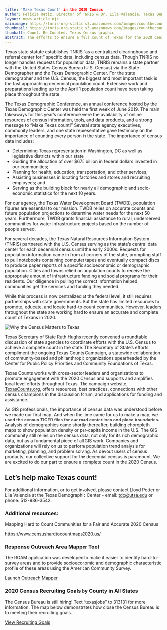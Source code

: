 ```yaml
---
title: 'Make Texas Count' in the 2020 Census
author: Felicia Retiz, Director of TNRIS & Dr. Lila Valencia, Texas Demographer's Office
layout: news-article.njk
mainimage: https://tnris-org-static.s3.amazonaws.com/images/countbecounted_census2020.jpg
thumbnail: https://tnris-org-static.s3.amazonaws.com/images/countbecounted_census2020_th.jpg
thumbalt: Count. Be Counted. Texas Census graphic
abstract: The efforts to ensure a full count of Texas for the 2020 Census are fully underway. TNRIS is proud to be doing its part to support this major undertaking.
---
```


Texas state statute establishes TNRIS “as a centralized clearinghouse and referral center for:” specific data, including census data. Though TNRIS no longer handles requests for population data, TNRIS remains a state partner with the United States Census Bureau (U.S. Census) via the State Demographer and the Texas Demographic Center. For the state demographer and the U.S. Census, the biggest and most important task is the fast approaching decennial population count. Extensive work and preparations leading up to the April 1 population count have been taking place throughout the state.

The Texas Demographic Conference, an annual conference hosted by the Texas Demographic Center was held the first week of June 2019. The main takeaways for this year’s conference were the availability of online resources of census information, tools, and data products, and a strong message to “Make Texas count!” Several state agency executives, community leaders, and one state representative gave testimony on the importance of counting every person in the state. The importance of census data includes:

-   Determining Texas representation in Washington, DC as well as legislative districts within our state;
-   Guiding the allocation of over $675 billion in federal dollars invested in our communities;
-   Planning for health, education, transportation, and other services;
-   Assisting businesses in locating factories and stores and recruiting employees; and
-   Serving as the building block for nearly all demographic and socio-economic statistics for the next 10 years.

For our agency, the Texas Water Development Board (TWDB), population figures are essential to our mission. TWDB relies on accurate counts and future population projections to determine water needs for the next 50 years. Furthermore, TWDB grants financial assistance to rural, underserved communities for water infrastructure projects based on the number of people served.

For several decades, the Texas Natural Resources Information System (TNRIS) partnered with the U.S. Census serving as the state’s central data center for each decennial census until the early 2000s. Requests for population information came in from all corners of the state, prompting staff to pull notebooks containing computer tapes and eventually compact discs to produce paper reports of a specific socioeconomic or demographic population. Cities and towns relied on population counts to receive the appropriate amount of infrastructure funding and social programs for their residents. Our diligence in pulling the correct information helped communities get the services and funding they needed.

While this process is now centralized at the federal level, it still requires partnerships with state governments. But the state has limited resources to promote, educate, and locate hard-to-count communities. However, leaders throughout the state are working hard to ensure an accurate and complete count of Texans in 2020.

<img class="img-responsive" src="https://tnris-org-static.s3.amazonaws.com/images/whycensusmatters.jpg" alt="Why the Census Matters to Texas">

Texas Secretary of State Ruth Hughs recently convened a roundtable discussion of state agencies to coordinate efforts with the U.S. Census to achieve a complete count in the state. The Secretary of State’s efforts compliment the ongoing Texas Counts Campaign, a statewide collaboration of community-based and philanthropic organizations spearheaded by the Center for Public Policy Priorities and Community Foundations of Texas.

Texas Counts works with cross-sector leaders and organizations to promote engagement with the 2020 Census and supports and amplifies local level efforts throughout Texas. The campaign website, [TexasCounts.org](https://texascounts.org), offers resources, best practices, connections with other census champions in the discussion forum, and applications for funding and assistance.

As GIS professionals, the importance of census data was understood before we made our first map. And when the time came for us to make a map, we used the census TIGER files for our road centerlines and place boundaries. Analysis of demographics came shortly thereafter, building choropleth maps to show population density or per-capita income in the U.S. The GIS community still relies on the census data, not only for its rich demographic data, but as a fundamental piece of all GIS work. Companies and organizations will rely on us to perform population trend analysis for marketing, planning, and problem solving. As devout users of census products, our collective support for the decennial census is paramount. We are excited to do our part to ensure a complete count in the 2020 Census.

## Let’s help make Texas count!

For additional information, or to get involved, please contact Lloyd Potter or Lila Valencia at the Texas Demographic Center - email: tdc@utsa.edu or phone: 512-936-3542.

### Additional resources:

Mapping Hard to Count Communities for a Fair and Accurate 2020 Census

<https://www.censushardtocountmaps2020.us/>

### Response Outreach Area Mapper Tool

The ROAM application was developed to make it easier to identify hard-to-survey areas and to provide socioeconomic and demographic characteristic profile of these areas using the American Community Survey.

<a class="btn btn-lg btn-tnris" href="https://gis-portal.data.census.gov/arcgis/apps/webappviewer/index.html?id=3d16177a12b34c938adcf8c78e8b9699"><i class="glyphicon glyphicon-new-window
"></i> Launch Outreach Mapper</a>

### 2020 Census Recruiting Goals by County in All States

The Census Bureau is still hiring! Text “texasjobs” to 313131 for more information. The map below demonstrates how close the Census Bureau is to meeting their recruiting goals.

<a class="btn btn-lg btn-tnris" href="https://public.tableau.com/profile/us.census.bureau?fbclid=IwAR1Gov2tr1_2FmGDjYyOIQ4WfvE7QI16t1V0KeiSg_koePtVBZ78u_BMTGk#!/vizhome/RecruitingGoalsCensus2020/PercentofPeakOpsRecruitingGoal"><i class="glyphicon glyphicon-new-window
"></i> View Recruiting Goals</a>
